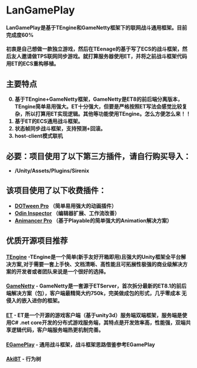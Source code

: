 

# <strong>LanGamePlay

#### LanGamePlay是基于TEngine和GameNetty框架下的联网战斗通用框架。目前完成度60%
初衷是自己想做一款独立游戏，然后在TEenage的基于写了ECS的战斗框架，然后友人邀请做TPS联网同步游戏。就打算服务器使用ET，并将之前战斗框架代码用ET的ECS重构移植。


## <strong>主要特点
0. 基于TEngine+GameNetty框架，GameNetty是ET8的前后端分离版本，TEngine简单易用强大。ET十分强大，但要是严格按照ET写法会感觉比较复杂，所以打算用ET实现逻辑。其他等功能使用TEngine。怎么方便怎么来！！
1. 基于ET的ECS通用战斗框架。
2. 状态帧同步战斗框架，支持预测+回滚。
3. host-client模式联机




## 必要：项目使用了以下第三方插件，请自行购买导入：
   - /Unity/Assets/Plugins/Sirenix
## 该项目使用了以下收费插件：
- [DOTween Pro](https://assetstore.unity.com/packages/tools/visual-scripting/dotween-pro-32416) （简单易用强大的动画插件）
- [Odin Inspector](https://assetstore.unity.com/packages/tools/utilities/odin-inspector-and-serializer-89041) （编辑器扩展、工作流改善）
- [Animancer Pro](https://assetstore.unity.com/packages/tools/animation/animancer-pro-116514) （基于Playable的简单强大的Animation解决方案）

## <strong>优质开源项目推荐

#### <a href="https://github.com/ALEXTANGXIAO/TEngine"><strong>TEngine</strong></a> -TEngine是一个简单(新手友好开箱即用)且强大的Unity框架全平台解决方案,对于需要一套上手快、文档清晰、高性能且可拓展性极强的商业级解决方案的开发者或者团队来说是一个很好的选择。
#### <a href="https://github.com/ALEXTANGXIAO/GameNetty"><strong>GameNetty</strong></a> - GameNetty是一套源于ETServer，首次拆分最新的ET8.1的前后端解决方案（包），客户端最精简大约750k，完美做成包的形式，几乎零成本 无侵入的嵌入进你的框架。
#### <a href="https://github.com/egametang/ET"><strong>ET</strong></a> - ET是一个开源的游戏客户端（基于unity3d）服务端双端框架，服务端是使用C# .net core开发的分布式游戏服务端，其特点是开发效率高，性能强，双端共享逻辑代码，客户端服务端热更机制完善。

#### <a href="https://github.com/m969/EGamePlay"><strong>EGamePlay</strong></a> - 通用战斗框架，战斗框架思路借鉴参考EGamePlay
#### <a href="https://github.com/AkiKurisu/AkiBT"><strong>AkiBT</strong></a> - 行为树
